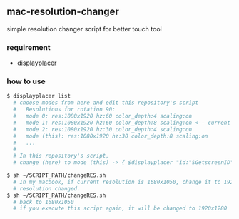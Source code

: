 ## mac-resolution-changer
simple resolution changer script for better touch tool

### requirement

- [displayplacer](https://github.com/jakehilborn/displayplacer)  

### how to use

```sh
$ displayplacer list 
  # choose modes from here and edit this repository's script
  #   Resolutions for rotation 90:
  #   mode 0: res:1080x1920 hz:60 color_depth:4 scaling:on
  #   mode 1: res:1080x1920 hz:60 color_depth:8 scaling:on <-- current mode
  #   mode 2: res:1080x1920 hz:30 color_depth:4 scaling:on
  #   mode (this): res:1080x1920 hz:30 color_depth:8 scaling:on
  #   ...
  # 
  # In this repository's script,
  # change (here) to mode (this) -> { $displayplacer "id:"$GetscreenID"mode:(here) }

$ sh ~/SCRIPT_PATH/changeRES.sh 
  # In my macbook, if current resolution is 1680x1050, change it to 1920x1280
  # resolution changed.
$ sh ~/SCRIPT_PATH/changeRES.sh 
  # back to 1680x1050
  # if you execute this script again, it will be changed to 1920x1280
```
